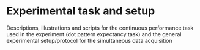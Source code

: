 # Experimental task and setup
Descriptions, illustrations and scripts for the continuous performance task used in the experiment (dot pattern expectancy task) and the general experimental setup/protocol for the simultaneous data acquisition
